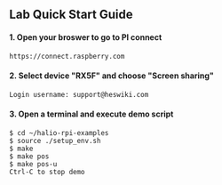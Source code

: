 ## Lab Quick Start Guide


#### 1. Open your broswer to go to PI connect
```
https://connect.raspberry.com
```

#### 2. Select device "RX5F" and choose "Screen sharing"
```
Login username: support@heswiki.com
```

#### 3. Open a terminal and execute demo script
```
$ cd ~/halio-rpi-examples
$ source ./setup_env.sh
$ make
$ make pos
$ make pos-u
Ctrl-C to stop demo
```
